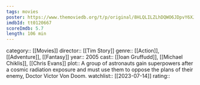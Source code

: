 ```yaml
---
tags: movies
poster: https://www.themoviedb.org/t/p/original/8HLQLILZLhDQWO6JDpvY6XJLH75.jpg
imdbId: tt0120667
scoreImdb: 5.7
length: 106 min
---
```


category:: [[Movies]]
director:: [[Tim Story]]
genre:: [[Action]], [[Adventure]], [[Fantasy]]
year:: 2005
cast:: [[Ioan Gruffudd]], [[Michael Chiklis]], [[Chris Evans]]
plot:: A group of astronauts gain superpowers after a cosmic radiation exposure and must use them to oppose the plans of their enemy, Doctor Victor Von Doom.
watchlist:: [[2023-07-14]]
rating::

